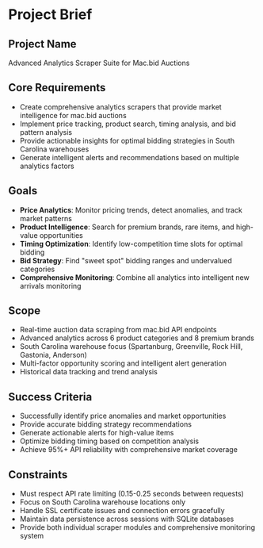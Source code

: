 # Project Brief

## Project Name
Advanced Analytics Scraper Suite for Mac.bid Auctions

## Core Requirements
- Create comprehensive analytics scrapers that provide market intelligence for mac.bid auctions
- Implement price tracking, product search, timing analysis, and bid pattern analysis
- Provide actionable insights for optimal bidding strategies in South Carolina warehouses
- Generate intelligent alerts and recommendations based on multiple analytics factors

## Goals
- **Price Analytics**: Monitor pricing trends, detect anomalies, and track market patterns
- **Product Intelligence**: Search for premium brands, rare items, and high-value opportunities
- **Timing Optimization**: Identify low-competition time slots for optimal bidding
- **Bid Strategy**: Find "sweet spot" bidding ranges and undervalued categories
- **Comprehensive Monitoring**: Combine all analytics into intelligent new arrivals monitoring

## Scope
- Real-time auction data scraping from mac.bid API endpoints
- Advanced analytics across 6 product categories and 8 premium brands
- South Carolina warehouse focus (Spartanburg, Greenville, Rock Hill, Gastonia, Anderson)
- Multi-factor opportunity scoring and intelligent alert generation
- Historical data tracking and trend analysis

## Success Criteria
- Successfully identify price anomalies and market opportunities
- Provide accurate bidding strategy recommendations
- Generate actionable alerts for high-value items
- Optimize bidding timing based on competition analysis
- Achieve 95%+ API reliability with comprehensive market coverage

## Constraints
- Must respect API rate limiting (0.15-0.25 seconds between requests)
- Focus on South Carolina warehouse locations only
- Handle SSL certificate issues and connection errors gracefully
- Maintain data persistence across sessions with SQLite databases
- Provide both individual scraper modules and comprehensive monitoring system 